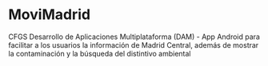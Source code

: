 # MoviMadrid
CFGS Desarrollo de Aplicaciones Multiplataforma (DAM) - App Android para facilitar a los usuarios la información de Madrid Central, además de mostrar la contaminación y la búsqueda del distintivo ambiental

